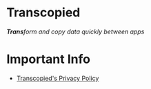 # Transcopied
_**Trans**form and copy data quickly between apps_
 

# Important Info
- [Transcopied's Privacy Policy](privacy.html)